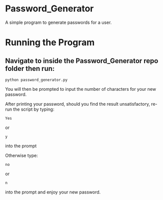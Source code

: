 # Password_Generator

A simple program to generate passwords for a user. 

# Running the Program 

## Navigate to inside the Password_Generator repo folder then run: 

```
python password_generator.py 

```
You will then be prompted to input the number of characters for your new password. 

After printing your password, should you find the result unsatisfactory, re-run the script by typing:

```
Yes
```
or 

```
y 
```
 into the prompt 

Otherwise type: 
```
no

```
 or 
 
 ```
 n

 ```
into the prompt and enjoy your new password. 
